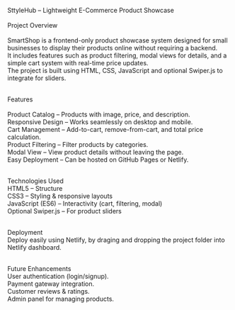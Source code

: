 SttyleHub – Lightweight E-Commerce Product Showcase<br><br>
Project Overview<br><br>
SmartShop is a frontend-only product showcase system designed for small businesses to display their products online without requiring a backend.<br>
It includes features such as product filtering, modal views for details, and a simple cart system with real-time price updates.<br>
The project is built using HTML, CSS, JavaScript and optional Swiper.js to integrate for sliders.<br><br>

Features<br><br>
Product Catalog – Products with image, price, and description.<br>
Responsive Design – Works seamlessly on desktop and mobile.<br>
Cart Management – Add-to-cart, remove-from-cart, and total price calculation.<br>
Product Filtering – Filter products by categories.<br>
Modal View – View product details without leaving the page.<br>
Easy Deployment – Can be hosted on GitHub Pages or Netlify.<br><br>

Technologies Used<br>
    HTML5 – Structure<br>
    CSS3 – Styling & responsive layouts<br>
    JavaScript (ES6) – Interactivity (cart, filtering, modal)<br>
    Optional Swiper.js – For product sliders<br><br>

Deployment<br>
    Deploy easily using Netlify, by draging and dropping the project folder into Netlify dashboard.<br><br>

Future Enhancements<br>
    User authentication (login/signup).<br>
    Payment gateway integration.<br>
    Customer reviews & ratings.<br>
    Admin panel for managing products.<br>

